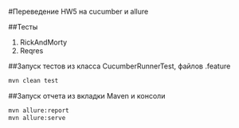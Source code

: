 
#Переведение HW5 на cucumber и allure

##Тесты

1. RickAndMorty
2. Reqres

##Запуск тестов из класса CucumberRunnerTest, файлов .feature
```bash
mvn clean test
```
##Запуск отчета из вкладки Maven и консоли
```bash
mvn allure:report
mvn allure:serve
```